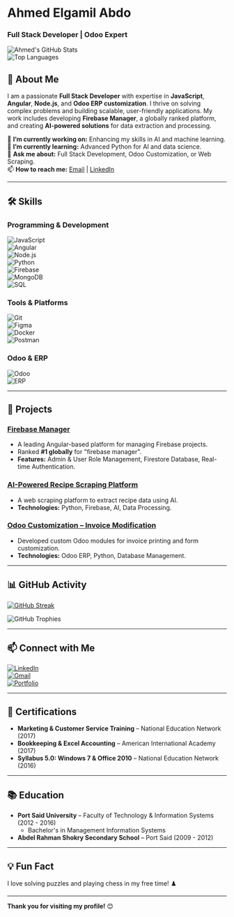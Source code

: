 # Ahmed Elgamil Abdo  
### Full Stack Developer | Odoo Expert  

![Ahmed's GitHub Stats](https://github-readme-stats.vercel.app/api?username=ahmdelgmil&show_icons=true&theme=radical&hide_border=true)  
![Top Languages](https://github-readme-stats.vercel.app/api/top-langs/?username=ahmdelgmil&layout=compact&theme=radical&hide_border=true)  

## 👋 About Me  
I am a passionate **Full Stack Developer** with expertise in **JavaScript**, **Angular**, **Node.js**, and **Odoo ERP customization**. I thrive on solving complex problems and building scalable, user-friendly applications. My work includes developing **Firebase Manager**, a globally ranked platform, and creating **AI-powered solutions** for data extraction and processing.  

🔭 **I’m currently working on:** Enhancing my skills in AI and machine learning.  
🌱 **I’m currently learning:** Advanced Python for AI and data science.  
💬 **Ask me about:** Full Stack Development, Odoo Customization, or Web Scraping.  
📫 **How to reach me:** [Email](mailto:youremail@example.com) | [LinkedIn](https://www.linkedin.com/in/yourusername/)  

---

## 🛠️ Skills  

### Programming & Development  
![JavaScript](https://img.shields.io/badge/JavaScript-F7DF1E?style=for-the-badge&logo=javascript&logoColor=black)  
![Angular](https://img.shields.io/badge/Angular-DD0031?style=for-the-badge&logo=angular&logoColor=white)  
![Node.js](https://img.shields.io/badge/Node.js-339933?style=for-the-badge&logo=nodedotjs&logoColor=white)  
![Python](https://img.shields.io/badge/Python-3776AB?style=for-the-badge&logo=python&logoColor=white)  
![Firebase](https://img.shields.io/badge/Firebase-FFCA28?style=for-the-badge&logo=firebase&logoColor=black)  
![MongoDB](https://img.shields.io/badge/MongoDB-47A248?style=for-the-badge&logo=mongodb&logoColor=white)  
![SQL](https://img.shields.io/badge/SQL-4479A1?style=for-the-badge&logo=mysql&logoColor=white)  

### Tools & Platforms  
![Git](https://img.shields.io/badge/Git-F05032?style=for-the-badge&logo=git&logoColor=white)  
![Figma](https://img.shields.io/badge/Figma-F24E1E?style=for-the-badge&logo=figma&logoColor=white)  
![Docker](https://img.shields.io/badge/Docker-2496ED?style=for-the-badge&logo=docker&logoColor=white)  
![Postman](https://img.shields.io/badge/Postman-FF6C37?style=for-the-badge&logo=postman&logoColor=white)  

### Odoo & ERP  
![Odoo](https://img.shields.io/badge/Odoo-714B67?style=for-the-badge&logo=odoo&logoColor=white)  
![ERP](https://img.shields.io/badge/ERP-0F9D58?style=for-the-badge&logo=sap&logoColor=white)  

---

## 🚀 Projects  

### [Firebase Manager](https://github.com/ahmdelgmil/firebase-manager)  
- A leading Angular-based platform for managing Firebase projects.  
- Ranked **#1 globally** for "firebase manager".  
- **Features:** Admin & User Role Management, Firestore Database, Real-time Authentication.  

### [AI-Powered Recipe Scraping Platform](https://github.com/ahmdelgmil/recipe-scraper)  
- A web scraping platform to extract recipe data using AI.  
- **Technologies:** Python, Firebase, AI, Data Processing.  

### [Odoo Customization – Invoice Modification](https://github.com/ahmdelgmil/odoo-customization)  
- Developed custom Odoo modules for invoice printing and form customization.  
- **Technologies:** Odoo ERP, Python, Database Management.  

---

## 📊 GitHub Activity  

<!-- GitHub Streak Stats -->
[![GitHub Streak](https://streak-stats.demolab.com?user=ahmdelgmil&theme=radical&hide_border=true)](https://git.io/streak-stats)  

<!-- GitHub Trophy -->
![GitHub Trophies](https://github-profile-trophy.vercel.app/?username=ahmdelgmil&theme=radical&no-frame=true&row=2&column=3)  

---

## 📫 Connect with Me  

[![LinkedIn](https://img.shields.io/badge/LinkedIn-0077B5?style=for-the-badge&logo=linkedin&logoColor=white)](https://www.linkedin.com/in/yourusername/)  
[![Gmail](https://img.shields.io/badge/Gmail-D14836?style=for-the-badge&logo=gmail&logoColor=white)](mailto:youremail@example.com)  
[![Portfolio](https://img.shields.io/badge/Portfolio-FF5722?style=for-the-badge&logo=google-chrome&logoColor=white)](https://yourportfolio.com)  

---

## 📜 Certifications  
- **Marketing & Customer Service Training** – National Education Network (2017)  
- **Bookkeeping & Excel Accounting** – American International Academy (2017)  
- **Syllabus 5.0: Windows 7 & Office 2010** – National Education Network (2016)  

---

## 📚 Education  
- **Port Said University** – Faculty of Technology & Information Systems (2012 - 2016)  
  - Bachelor's in Management Information Systems  
- **Abdel Rahman Shokry Secondary School** – Port Said (2009 - 2012)  

---

## 💡 Fun Fact  
I love solving puzzles and playing chess in my free time! ♟️  

---

**Thank you for visiting my profile!** 😊  
